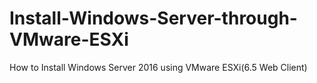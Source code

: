 # Install-Windows-Server-through-VMware-ESXi
How to Install Windows Server 2016 using VMware ESXi(6.5 Web Client)
